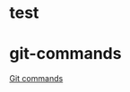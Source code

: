 # test
# git-commands
[Git commands]([https://www.google.com](https://dev.to/hssanbzlm/5-git-commands-you-should-know-1194))
